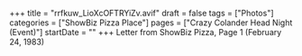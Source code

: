 +++
title = "rrfkuw_LioXcOFTRYiZv.avif"
draft = false
tags = ["Photos"]
categories = ["ShowBiz Pizza Place"]
pages = ["Crazy Colander Head Night (Event)"]
startDate = ""
+++
Letter from ShowBiz Pizza, Page 1 (February 24, 1983)
